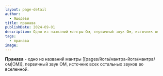 ```yaml
---
layout: page-detail
author:
  - Яшодеви
title: пранава
publishDate: 2024-09-01
description: Одно из названий мантры Ом, первичный звук Ом, источник всех остальных звуков во вселенной.
tags:
  - пранава
image:
---
```

**Пранава** - одно из названий мантры [[pages/йога/мантра-йога/мантра/ом|ОМ]], первичный звук ОМ, источник всех остальных звуков во вселенной.

